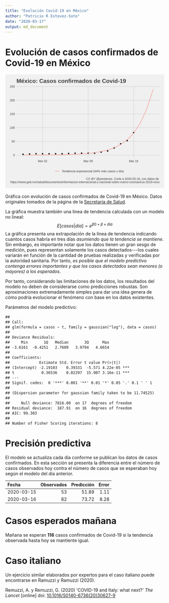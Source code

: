 ```yaml
---
title: "Evolución Covid-19 en México"
author: "Patricio R Estevez-Soto"
date: "2020-03-17"
output: md_document
---
```


# Evolución de casos confirmados de Covid-19 en México



![](casos.png)

Gráfica con evolución de casos confirmados de Covid-19 en México. Datos originales tomados de la página de la [Secretaría de Salud](https://www.gob.mx/salud/documentos/informacion-internacional-y-nacional-sobre-nuevo-coronavirus-2019-ncov). 

La gráfica muestra también una linea de tendencia calculada con un modelo no lineal:
$$
E[casos | dia] = e^{\beta0 + \beta \times dia}
$$
La gráfica presenta una extrapolación de la línea de tendencia indicando cuantos casos habría en tres días *asumiendo que la tendencia se mantiene*. Sin embargo, es importante notar que los datos tienen un gran sesgo de medición, pues representan solamente los casos detectados---los cuales variarán en función de la cantidad de pruebas realizadas y verificadas por la autoridad sanitaria. Por tanto, *es posible que el modelo predictivo contenga errores importantes y que los casos detectados sean menores (o mayores) a los esperados*.

Por tanto, considerando las limitaciones de los datos, los resultados del modelo no deben de considerarse como predicciones robustas. Son aproximaciones extremadamente simples para dar una idea genera de cómo podría evolucionar el fenómeno con base en los datos existentes.

Parámetros del modelo predictivo:


```
## 
## Call:
## glm(formula = casos ~ t, family = gaussian("log"), data = casos)
## 
## Deviance Residuals: 
##     Min       1Q   Median       3Q      Max  
## -3.6161  -0.4251   2.7609   3.9794   4.6654  
## 
## Coefficients:
##             Estimate Std. Error t value Pr(>|t|)    
## (Intercept) -2.19103    0.39331  -5.571 4.22e-05 ***
## t            0.36536    0.02297  15.907 3.16e-11 ***
## ---
## Signif. codes:  0 '***' 0.001 '**' 0.01 '*' 0.05 '.' 0.1 ' ' 1
## 
## (Dispersion parameter for gaussian family taken to be 11.74525)
## 
##     Null deviance: 7816.00  on 17  degrees of freedom
## Residual deviance:  187.91  on 16  degrees of freedom
## AIC: 99.303
## 
## Number of Fisher Scoring iterations: 8
```

# Precisión predictiva

El modelo se actualiza cada día conforme se publican los datos de casos confirmados. En esta sección se presenta la diferencia entre el número de casos observados hoy contra el número de casos que se esperaban hoy según el modelo del día anterior.


|Fecha      | Observados| Predicción| Error|
|:----------|----------:|----------:|-----:|
|2020-03-15 |         53|      51.89|  1.11|
|2020-03-16 |         82|      73.72|  8.28|


# Casos esperados mañana

Mañana se esperan **116** casos confirmados de Covid-19 si la tendencia observada hasta hoy se mantiente igual.


# Caso italiano

Un ejercicio similar elaborados por expertos para el caso italiano puede encontrarse en Ramuzzi y Ramuzzi (2020).

Remuzzi, A. y Remuzzi, G. (2020) 'COVID-19 and Italy: what next?' *The Lancet* [online] doi: [10.1016/S0140-6736(20)30627-9](https://doi.org/10.1016/S0140-6736(20)30627-9)




